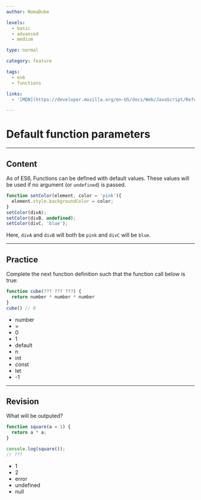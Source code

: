 ```yaml
---
author: NomaDube

levels:
  - basic
  - advanced
  - medium

type: normal

category: feature

tags:
  - es6
  - functions

links:
  - '[MDN](https://developer.mozilla.org/en-US/docs/Web/JavaScript/Reference/Functions/Default_parameters){website}'

---
```

# Default function parameters

---
## Content

As of ES6, Functions can be defined with default values. These values will be used if no argument (or `undefined`) is passed.

```javascript
function setColor(element, color = 'pink'){
  element.style.backgroundColor = color;
}
setColor(divA);
setColor(divB, undefined);
setColor(divC, 'blue');
```

Here, `divA` and `divB` will both be `pink`  and `divC` will be `blue`.

---
## Practice

Complete the next function definition such that the function call below is true:

```javascript
function cube(??? ??? ???) {
  return number * number * number
}
cube() // 0
```

* number
* =
* 0
* 1
* default
* n
* int
* const
* let
* -1

---
## Revision

What will be outputed?

```javascript
function square(a = 1) {
  return a * a;
}

console.log(square());
// ???
```

* 1
* 2
* error
* undefined
* null
